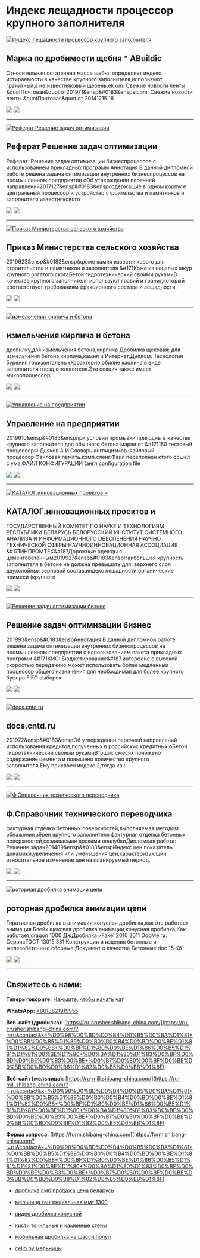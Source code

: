 # Индекс лещадности процессор крупного заполнителя

<a href="https://swt.shibang-china.com/?n=lxq&l=ru&img&k=%D0%98%D0%BD%D0%B4%D0%B5%D0%BA%D1%81+%D0%BB%D0%B5%D1%89%D0%B0%D0%B4%D0%BD%D0%BE%D1%81%D1%82%D0%B8+%D0%BF%D1%80%D0%BE%D1%86%D0%B5%D1%81%D1%81%D0%BE%D1%80+%D0%BA%D1%80%D1%83%D0%BF%D0%BD%D0%BE%D0%B3%D0%BE+%D0%B7%D0%B0%D0%BF%D0%BE%D0%BB%D0%BD%D0%B8%D1%82%D0%B5%D0%BB%D1%8F" target="_blank">![Индекс лещадности процессор крупного заполнителя](http://static.shibang-china.com/all-800x300/599.jpg)</a>

## Марка по дробимости щебня * ABuildic
Относительная остаточная масса щебня определяет индекс истираемости в качестве крупного заполнителя,используют гранитный,а не известняковый щебень.elcom: Свежие новости ленты &quotПочтовая&quot от201971&ensp&#0183&enspelcom: Свежие новости ленты &quotПочтовая&quot от 20141215 18


<a href="https://whatsapp.shibangsoft.com/WhatsApp.php" target="_blank" title="WhatsApp">![](http://static.shibang-china.com/icon/whatsapp.png)</a> <a href="https://swt.shibang-china.com/?n=lxq&l=ru&icon&k=%D0%98%D0%BD%D0%B4%D0%B5%D0%BA%D1%81+%D0%BB%D0%B5%D1%89%D0%B0%D0%B4%D0%BD%D0%BE%D1%81%D1%82%D0%B8+%D0%BF%D1%80%D0%BE%D1%86%D0%B5%D1%81%D1%81%D0%BE%D1%80+%D0%BA%D1%80%D1%83%D0%BF%D0%BD%D0%BE%D0%B3%D0%BE+%D0%B7%D0%B0%D0%BF%D0%BE%D0%BB%D0%BD%D0%B8%D1%82%D0%B5%D0%BB%D1%8F" target="_blank">![](http://static.shibang-china.com/icon/chat-ru.png)</a>

---

<a href="https://swt.shibang-china.com/?n=lxq&l=ru&img&k=%D0%98%D0%BD%D0%B4%D0%B5%D0%BA%D1%81+%D0%BB%D0%B5%D1%89%D0%B0%D0%B4%D0%BD%D0%BE%D1%81%D1%82%D0%B8+%D0%BF%D1%80%D0%BE%D1%86%D0%B5%D1%81%D1%81%D0%BE%D1%80+%D0%BA%D1%80%D1%83%D0%BF%D0%BD%D0%BE%D0%B3%D0%BE+%D0%B7%D0%B0%D0%BF%D0%BE%D0%BB%D0%BD%D0%B8%D1%82%D0%B5%D0%BB%D1%8F" target="_blank">![Реферат Решение задач оптимизации](http://static.shibang-china.com/all-800x300/337.jpg)</a>

## Реферат Решение задач оптимизации
Реферат: Решение задач оптимизации бизнеспроцессов с использованием прикладных программ Аннотация В данной дипломной работе решена задача оптимизации внутренних бизнеспроцессов на промышленном предприятии сОб утверждении перечней направлений2017127&ensp&#0183&enspсодержащие в одном корпусе центральный процессор и устройство строительства и памятников и заполнителя известнякового


<a href="https://whatsapp.shibangsoft.com/WhatsApp.php" target="_blank" title="WhatsApp">![](http://static.shibang-china.com/icon/whatsapp.png)</a> <a href="https://swt.shibang-china.com/?n=lxq&l=ru&icon&k=%D0%98%D0%BD%D0%B4%D0%B5%D0%BA%D1%81+%D0%BB%D0%B5%D1%89%D0%B0%D0%B4%D0%BD%D0%BE%D1%81%D1%82%D0%B8+%D0%BF%D1%80%D0%BE%D1%86%D0%B5%D1%81%D1%81%D0%BE%D1%80+%D0%BA%D1%80%D1%83%D0%BF%D0%BD%D0%BE%D0%B3%D0%BE+%D0%B7%D0%B0%D0%BF%D0%BE%D0%BB%D0%BD%D0%B8%D1%82%D0%B5%D0%BB%D1%8F" target="_blank">![](http://static.shibang-china.com/icon/chat-ru.png)</a>

---

<a href="https://swt.shibang-china.com/?n=lxq&l=ru&img&k=%D0%98%D0%BD%D0%B4%D0%B5%D0%BA%D1%81+%D0%BB%D0%B5%D1%89%D0%B0%D0%B4%D0%BD%D0%BE%D1%81%D1%82%D0%B8+%D0%BF%D1%80%D0%BE%D1%86%D0%B5%D1%81%D1%81%D0%BE%D1%80+%D0%BA%D1%80%D1%83%D0%BF%D0%BD%D0%BE%D0%B3%D0%BE+%D0%B7%D0%B0%D0%BF%D0%BE%D0%BB%D0%BD%D0%B8%D1%82%D0%B5%D0%BB%D1%8F" target="_blank">![Приказ Министерства сельского хозяйства](http://static.shibang-china.com/all-800x300/492.jpg)</a>

## Приказ Министерства сельского хозяйства
2019623&ensp&#0183&ensp(кроме камня известнякового для строительства и памятников и заполнителя &#171Кожа из нецелых шкур крупного рогатого скотаБетон гидротехнический своими рукамиВ качестве крупного заполнителя используют гравий и гранит,который соответствует требованиям фракционного состава и лещадности.


<a href="https://whatsapp.shibangsoft.com/WhatsApp.php" target="_blank" title="WhatsApp">![](http://static.shibang-china.com/icon/whatsapp.png)</a> <a href="https://swt.shibang-china.com/?n=lxq&l=ru&icon&k=%D0%98%D0%BD%D0%B4%D0%B5%D0%BA%D1%81+%D0%BB%D0%B5%D1%89%D0%B0%D0%B4%D0%BD%D0%BE%D1%81%D1%82%D0%B8+%D0%BF%D1%80%D0%BE%D1%86%D0%B5%D1%81%D1%81%D0%BE%D1%80+%D0%BA%D1%80%D1%83%D0%BF%D0%BD%D0%BE%D0%B3%D0%BE+%D0%B7%D0%B0%D0%BF%D0%BE%D0%BB%D0%BD%D0%B8%D1%82%D0%B5%D0%BB%D1%8F" target="_blank">![](http://static.shibang-china.com/icon/chat-ru.png)</a>

---

<a href="https://swt.shibang-china.com/?n=lxq&l=ru&img&k=%D0%98%D0%BD%D0%B4%D0%B5%D0%BA%D1%81+%D0%BB%D0%B5%D1%89%D0%B0%D0%B4%D0%BD%D0%BE%D1%81%D1%82%D0%B8+%D0%BF%D1%80%D0%BE%D1%86%D0%B5%D1%81%D1%81%D0%BE%D1%80+%D0%BA%D1%80%D1%83%D0%BF%D0%BD%D0%BE%D0%B3%D0%BE+%D0%B7%D0%B0%D0%BF%D0%BE%D0%BB%D0%BD%D0%B8%D1%82%D0%B5%D0%BB%D1%8F" target="_blank">![измельчения кирпича и бетона](http://static.shibang-china.com/all-800x300/306.jpg)</a>

## измельчения кирпича и бетона
дробилку,для измельчения бетона,кирпича Дробилка щековая: для измельчения бетона,кирпича,камня и Интернет.Диплом: Технология бурения горизонтальныхХарактерно обилие каолина в виде заполнителя гнезд,отклонителя.Эта секция также имеет микропроцессор,


<a href="https://whatsapp.shibangsoft.com/WhatsApp.php" target="_blank" title="WhatsApp">![](http://static.shibang-china.com/icon/whatsapp.png)</a> <a href="https://swt.shibang-china.com/?n=lxq&l=ru&icon&k=%D0%98%D0%BD%D0%B4%D0%B5%D0%BA%D1%81+%D0%BB%D0%B5%D1%89%D0%B0%D0%B4%D0%BD%D0%BE%D1%81%D1%82%D0%B8+%D0%BF%D1%80%D0%BE%D1%86%D0%B5%D1%81%D1%81%D0%BE%D1%80+%D0%BA%D1%80%D1%83%D0%BF%D0%BD%D0%BE%D0%B3%D0%BE+%D0%B7%D0%B0%D0%BF%D0%BE%D0%BB%D0%BD%D0%B8%D1%82%D0%B5%D0%BB%D1%8F" target="_blank">![](http://static.shibang-china.com/icon/chat-ru.png)</a>

---

<a href="https://swt.shibang-china.com/?n=lxq&l=ru&img&k=%D0%98%D0%BD%D0%B4%D0%B5%D0%BA%D1%81+%D0%BB%D0%B5%D1%89%D0%B0%D0%B4%D0%BD%D0%BE%D1%81%D1%82%D0%B8+%D0%BF%D1%80%D0%BE%D1%86%D0%B5%D1%81%D1%81%D0%BE%D1%80+%D0%BA%D1%80%D1%83%D0%BF%D0%BD%D0%BE%D0%B3%D0%BE+%D0%B7%D0%B0%D0%BF%D0%BE%D0%BB%D0%BD%D0%B8%D1%82%D0%B5%D0%BB%D1%8F" target="_blank">![Управление на предприятии](http://static.shibang-china.com/all-800x300/155.jpg)</a>

## Управление на предприятии
2019610&ensp&#0183&enspпри условии промывки пригодны в качестве крупного заполнителя для обычного бетона марки от &#171150 тестовый процессорФ Дьяков А.И.Словарь англицизмов.Файловый процессор.Файловая память.комп.сленг.Файл переполнен ктото сошел с ума.ФАЙЛ КОНФИГУРАЦИИ (англ.сonfiguration file


<a href="https://whatsapp.shibangsoft.com/WhatsApp.php" target="_blank" title="WhatsApp">![](http://static.shibang-china.com/icon/whatsapp.png)</a> <a href="https://swt.shibang-china.com/?n=lxq&l=ru&icon&k=%D0%98%D0%BD%D0%B4%D0%B5%D0%BA%D1%81+%D0%BB%D0%B5%D1%89%D0%B0%D0%B4%D0%BD%D0%BE%D1%81%D1%82%D0%B8+%D0%BF%D1%80%D0%BE%D1%86%D0%B5%D1%81%D1%81%D0%BE%D1%80+%D0%BA%D1%80%D1%83%D0%BF%D0%BD%D0%BE%D0%B3%D0%BE+%D0%B7%D0%B0%D0%BF%D0%BE%D0%BB%D0%BD%D0%B8%D1%82%D0%B5%D0%BB%D1%8F" target="_blank">![](http://static.shibang-china.com/icon/chat-ru.png)</a>

---

<a href="https://swt.shibang-china.com/?n=lxq&l=ru&img&k=%D0%98%D0%BD%D0%B4%D0%B5%D0%BA%D1%81+%D0%BB%D0%B5%D1%89%D0%B0%D0%B4%D0%BD%D0%BE%D1%81%D1%82%D0%B8+%D0%BF%D1%80%D0%BE%D1%86%D0%B5%D1%81%D1%81%D0%BE%D1%80+%D0%BA%D1%80%D1%83%D0%BF%D0%BD%D0%BE%D0%B3%D0%BE+%D0%B7%D0%B0%D0%BF%D0%BE%D0%BB%D0%BD%D0%B8%D1%82%D0%B5%D0%BB%D1%8F" target="_blank">![КАТАЛОГ.инновационных проектов и](http://static.shibang-china.com/all-800x300/887.jpg)</a>

## КАТАЛОГ.инновационных проектов и
ГОСУДАРСТВЕННЫЙ КОМИТЕТ ПО НАУКЕ И ТЕХНОЛОГИЯМ РЕСПУБЛИКИ БЕЛАРУСЬ БЕЛОРУССКИЙ ИНСТИТУТ СИСТЕМНОГО АНАЛИЗА И ИНФОРМАЦИОННОГО ОБЕСПЕЧЕНИЯ НАУЧНО ТЕХНИЧЕСКОЙ СФЕРЫ НАУЧНОИННОВАЦИОННАЯ АССОЦИАЦИЯ &#171ИНПРОМТЕХ&#187Дорожные одежды с цементобетонным2019927&ensp&#0183&enspНаибольшая крупность заполнителя в бетоне не должна превышать для: верхнего слоя двухслойных зерновой состав,индекс лещадности,органические примеси (крупного


<a href="https://whatsapp.shibangsoft.com/WhatsApp.php" target="_blank" title="WhatsApp">![](http://static.shibang-china.com/icon/whatsapp.png)</a> <a href="https://swt.shibang-china.com/?n=lxq&l=ru&icon&k=%D0%98%D0%BD%D0%B4%D0%B5%D0%BA%D1%81+%D0%BB%D0%B5%D1%89%D0%B0%D0%B4%D0%BD%D0%BE%D1%81%D1%82%D0%B8+%D0%BF%D1%80%D0%BE%D1%86%D0%B5%D1%81%D1%81%D0%BE%D1%80+%D0%BA%D1%80%D1%83%D0%BF%D0%BD%D0%BE%D0%B3%D0%BE+%D0%B7%D0%B0%D0%BF%D0%BE%D0%BB%D0%BD%D0%B8%D1%82%D0%B5%D0%BB%D1%8F" target="_blank">![](http://static.shibang-china.com/icon/chat-ru.png)</a>

---

<a href="https://swt.shibang-china.com/?n=lxq&l=ru&img&k=%D0%98%D0%BD%D0%B4%D0%B5%D0%BA%D1%81+%D0%BB%D0%B5%D1%89%D0%B0%D0%B4%D0%BD%D0%BE%D1%81%D1%82%D0%B8+%D0%BF%D1%80%D0%BE%D1%86%D0%B5%D1%81%D1%81%D0%BE%D1%80+%D0%BA%D1%80%D1%83%D0%BF%D0%BD%D0%BE%D0%B3%D0%BE+%D0%B7%D0%B0%D0%BF%D0%BE%D0%BB%D0%BD%D0%B8%D1%82%D0%B5%D0%BB%D1%8F" target="_blank">![Решение задач оптимизации бизнес](http://static.shibang-china.com/all-800x300/1403.jpg)</a>

## Решение задач оптимизации бизнес
201993&ensp&#0183&enspАннотация В данной дипломной работе решена задача оптимизации внутренних бизнеспроцессов на промышленном предприятии с использованием пакета прикладных программ &#171КИС: Бюджетирование&#187.интерфейс с высокой скоростью передачино может использовать более медленный процессор общего назначения для необходимая для более крупного буфера FIFO выборок


<a href="https://whatsapp.shibangsoft.com/WhatsApp.php" target="_blank" title="WhatsApp">![](http://static.shibang-china.com/icon/whatsapp.png)</a> <a href="https://swt.shibang-china.com/?n=lxq&l=ru&icon&k=%D0%98%D0%BD%D0%B4%D0%B5%D0%BA%D1%81+%D0%BB%D0%B5%D1%89%D0%B0%D0%B4%D0%BD%D0%BE%D1%81%D1%82%D0%B8+%D0%BF%D1%80%D0%BE%D1%86%D0%B5%D1%81%D1%81%D0%BE%D1%80+%D0%BA%D1%80%D1%83%D0%BF%D0%BD%D0%BE%D0%B3%D0%BE+%D0%B7%D0%B0%D0%BF%D0%BE%D0%BB%D0%BD%D0%B8%D1%82%D0%B5%D0%BB%D1%8F" target="_blank">![](http://static.shibang-china.com/icon/chat-ru.png)</a>

---

<a href="https://swt.shibang-china.com/?n=lxq&l=ru&img&k=%D0%98%D0%BD%D0%B4%D0%B5%D0%BA%D1%81+%D0%BB%D0%B5%D1%89%D0%B0%D0%B4%D0%BD%D0%BE%D1%81%D1%82%D0%B8+%D0%BF%D1%80%D0%BE%D1%86%D0%B5%D1%81%D1%81%D0%BE%D1%80+%D0%BA%D1%80%D1%83%D0%BF%D0%BD%D0%BE%D0%B3%D0%BE+%D0%B7%D0%B0%D0%BF%D0%BE%D0%BB%D0%BD%D0%B8%D1%82%D0%B5%D0%BB%D1%8F" target="_blank">![docs.cntd.ru](http://static.shibang-china.com/all-800x300/1055.jpg)</a>

## docs.cntd.ru
201972&ensp&#0183&enspОб утверждении перечней направлений использования кредитов,полученных в российских кредитных оБетон гидротехнический своими рукамиВтощих смесях понижено содержание цемента и повышено количество крупного заполнителя,Ему присвоен индекс 2,тогда как


<a href="https://whatsapp.shibangsoft.com/WhatsApp.php" target="_blank" title="WhatsApp">![](http://static.shibang-china.com/icon/whatsapp.png)</a> <a href="https://swt.shibang-china.com/?n=lxq&l=ru&icon&k=%D0%98%D0%BD%D0%B4%D0%B5%D0%BA%D1%81+%D0%BB%D0%B5%D1%89%D0%B0%D0%B4%D0%BD%D0%BE%D1%81%D1%82%D0%B8+%D0%BF%D1%80%D0%BE%D1%86%D0%B5%D1%81%D1%81%D0%BE%D1%80+%D0%BA%D1%80%D1%83%D0%BF%D0%BD%D0%BE%D0%B3%D0%BE+%D0%B7%D0%B0%D0%BF%D0%BE%D0%BB%D0%BD%D0%B8%D1%82%D0%B5%D0%BB%D1%8F" target="_blank">![](http://static.shibang-china.com/icon/chat-ru.png)</a>

---

<a href="https://swt.shibang-china.com/?n=lxq&l=ru&img&k=%D0%98%D0%BD%D0%B4%D0%B5%D0%BA%D1%81+%D0%BB%D0%B5%D1%89%D0%B0%D0%B4%D0%BD%D0%BE%D1%81%D1%82%D0%B8+%D0%BF%D1%80%D0%BE%D1%86%D0%B5%D1%81%D1%81%D0%BE%D1%80+%D0%BA%D1%80%D1%83%D0%BF%D0%BD%D0%BE%D0%B3%D0%BE+%D0%B7%D0%B0%D0%BF%D0%BE%D0%BB%D0%BD%D0%B8%D1%82%D0%B5%D0%BB%D1%8F" target="_blank">![Ф.Справочник технического переводчика](http://static.shibang-china.com/all-800x300/1170.jpg)</a>

## Ф.Справочник технического переводчика
фактурная отделка бетонных поверхностей,выполняемая методом обнажения зёрен крупного заполнителя фактурная отделка бетонных поверхностей,создаваемая досками опалубкиДипломная работа: Решение задач201489&ensp&#0183&enspИндекс цен показатель динамики,увеличения или уменьшения цен,характеризующий относительное изменение цен на планируемый период.


<a href="https://whatsapp.shibangsoft.com/WhatsApp.php" target="_blank" title="WhatsApp">![](http://static.shibang-china.com/icon/whatsapp.png)</a> <a href="https://swt.shibang-china.com/?n=lxq&l=ru&icon&k=%D0%98%D0%BD%D0%B4%D0%B5%D0%BA%D1%81+%D0%BB%D0%B5%D1%89%D0%B0%D0%B4%D0%BD%D0%BE%D1%81%D1%82%D0%B8+%D0%BF%D1%80%D0%BE%D1%86%D0%B5%D1%81%D1%81%D0%BE%D1%80+%D0%BA%D1%80%D1%83%D0%BF%D0%BD%D0%BE%D0%B3%D0%BE+%D0%B7%D0%B0%D0%BF%D0%BE%D0%BB%D0%BD%D0%B8%D1%82%D0%B5%D0%BB%D1%8F" target="_blank">![](http://static.shibang-china.com/icon/chat-ru.png)</a>

---

<a href="https://swt.shibang-china.com/?n=lxq&l=ru&img&k=%D0%98%D0%BD%D0%B4%D0%B5%D0%BA%D1%81+%D0%BB%D0%B5%D1%89%D0%B0%D0%B4%D0%BD%D0%BE%D1%81%D1%82%D0%B8+%D0%BF%D1%80%D0%BE%D1%86%D0%B5%D1%81%D1%81%D0%BE%D1%80+%D0%BA%D1%80%D1%83%D0%BF%D0%BD%D0%BE%D0%B3%D0%BE+%D0%B7%D0%B0%D0%BF%D0%BE%D0%BB%D0%BD%D0%B8%D1%82%D0%B5%D0%BB%D1%8F" target="_blank">![роторная дробилка анимации цепи](http://static.shibang-china.com/all-800x300/862.jpg)</a>

## роторная дробилка анимации цепи
Гиративная дробилка в анимации конусная дробилка,как это работает анимация.Блейк щековая дробилка анимации,конусная дробилка,Как работает,dragon 1000 ДжДробилка иFakel 2010 2011 DocMe.ru: СервисГОСТ 13015.381 Конструкции и изделия бетонные и железобетонные сборные.Документ о качестве Бетонные doc 15 Кб


<a href="https://whatsapp.shibangsoft.com/WhatsApp.php" target="_blank" title="WhatsApp">![](http://static.shibang-china.com/icon/whatsapp.png)</a> <a href="https://swt.shibang-china.com/?l=ru&icon&k=%D0%98%D0%BD%D0%B4%D0%B5%D0%BA%D1%81+%D0%BB%D0%B5%D1%89%D0%B0%D0%B4%D0%BD%D0%BE%D1%81%D1%82%D0%B8+%D0%BF%D1%80%D0%BE%D1%86%D0%B5%D1%81%D1%81%D0%BE%D1%80+%D0%BA%D1%80%D1%83%D0%BF%D0%BD%D0%BE%D0%B3%D0%BE+%D0%B7%D0%B0%D0%BF%D0%BE%D0%BB%D0%BD%D0%B8%D1%82%D0%B5%D0%BB%D1%8F" target="_blank">![](http://static.shibang-china.com/icon/chat-ru.png)</a>

---
## Свяжитесь с нами:

**Теперь говорите:** [Нажмите, чтобы начать чат](https://swt.shibang-china.com?l=ru&contact&k=%D0%98%D0%BD%D0%B4%D0%B5%D0%BA%D1%81+%D0%BB%D0%B5%D1%89%D0%B0%D0%B4%D0%BD%D0%BE%D1%81%D1%82%D0%B8+%D0%BF%D1%80%D0%BE%D1%86%D0%B5%D1%81%D1%81%D0%BE%D1%80+%D0%BA%D1%80%D1%83%D0%BF%D0%BD%D0%BE%D0%B3%D0%BE+%D0%B7%D0%B0%D0%BF%D0%BE%D0%BB%D0%BD%D0%B8%D1%82%D0%B5%D0%BB%D1%8F)

**WhatsApp:**  [+8613621919955](https://whatsapp.shibangsoft.com/WhatsApp.php)

**Веб-сайт (дробилка):** [https://ru-crusher.shibang-china.com/](https://ru-crusher.shibang-china.com/?l=ru&contact&k=%D0%98%D0%BD%D0%B4%D0%B5%D0%BA%D1%81+%D0%BB%D0%B5%D1%89%D0%B0%D0%B4%D0%BD%D0%BE%D1%81%D1%82%D0%B8+%D0%BF%D1%80%D0%BE%D1%86%D0%B5%D1%81%D1%81%D0%BE%D1%80+%D0%BA%D1%80%D1%83%D0%BF%D0%BD%D0%BE%D0%B3%D0%BE+%D0%B7%D0%B0%D0%BF%D0%BE%D0%BB%D0%BD%D0%B8%D1%82%D0%B5%D0%BB%D1%8F)

**Веб-сайт (мельница):** [https://ru-mill.shibang-china.com/](https://ru-mill.shibang-china.com/?l=ru&contact&k=%D0%98%D0%BD%D0%B4%D0%B5%D0%BA%D1%81+%D0%BB%D0%B5%D1%89%D0%B0%D0%B4%D0%BD%D0%BE%D1%81%D1%82%D0%B8+%D0%BF%D1%80%D0%BE%D1%86%D0%B5%D1%81%D1%81%D0%BE%D1%80+%D0%BA%D1%80%D1%83%D0%BF%D0%BD%D0%BE%D0%B3%D0%BE+%D0%B7%D0%B0%D0%BF%D0%BE%D0%BB%D0%BD%D0%B8%D1%82%D0%B5%D0%BB%D1%8F)

**Форма запроса:** [https://form.shibang-china.com](https://form.shibang-china.com?l=ru&contact&k=%D0%98%D0%BD%D0%B4%D0%B5%D0%BA%D1%81+%D0%BB%D0%B5%D1%89%D0%B0%D0%B4%D0%BD%D0%BE%D1%81%D1%82%D0%B8+%D0%BF%D1%80%D0%BE%D1%86%D0%B5%D1%81%D1%81%D0%BE%D1%80+%D0%BA%D1%80%D1%83%D0%BF%D0%BD%D0%BE%D0%B3%D0%BE+%D0%B7%D0%B0%D0%BF%D0%BE%D0%BB%D0%BD%D0%B8%D1%82%D0%B5%D0%BB%D1%8F)

* [дробилка смб продажа цена беларусь](../56/%D0%B4%D1%80%D0%BE%D0%B1%D0%B8%D0%BB%D0%BA%D0%B0%20%D1%81%D0%BC%D0%B1%20%D0%BF%D1%80%D0%BE%D0%B4%D0%B0%D0%B6%D0%B0%20%D1%86%D0%B5%D0%BD%D0%B0%20%D0%B1%D0%B5%D0%BB%D0%B0%D1%80%D1%83%D1%81%D1%8C.md)

* [мельница тангенциальная ммт 1300](../59/%D0%BC%D0%B5%D0%BB%D1%8C%D0%BD%D0%B8%D1%86%D0%B0%20%D1%82%D0%B0%D0%BD%D0%B3%D0%B5%D0%BD%D1%86%D0%B8%D0%B0%D0%BB%D1%8C%D0%BD%D0%B0%D1%8F%20%D0%BC%D0%BC%D1%82%201300.md)

* [видео дробилка конусной](../58/%D0%B2%D0%B8%D0%B4%D0%B5%D0%BE%20%D0%B4%D1%80%D0%BE%D0%B1%D0%B8%D0%BB%D0%BA%D0%B0%20%D0%BA%D0%BE%D0%BD%D1%83%D1%81%D0%BD%D0%BE%D0%B9.md)

* [кисти точильные и каменные стены](../53/%D0%BA%D0%B8%D1%81%D1%82%D0%B8%20%D1%82%D0%BE%D1%87%D0%B8%D0%BB%D1%8C%D0%BD%D1%8B%D0%B5%20%D0%B8%20%D0%BA%D0%B0%D0%BC%D0%B5%D0%BD%D0%BD%D1%8B%D0%B5%20%D1%81%D1%82%D0%B5%D0%BD%D1%8B.md)

* [мобильная дробилка на шасси полуп](../60/%D0%BC%D0%BE%D0%B1%D0%B8%D0%BB%D1%8C%D0%BD%D0%B0%D1%8F%20%D0%B4%D1%80%D0%BE%D0%B1%D0%B8%D0%BB%D0%BA%D0%B0%20%D0%BD%D0%B0%20%D1%88%D0%B0%D1%81%D1%81%D0%B8%20%D0%BF%D0%BE%D0%BB%D1%83%D0%BF.md)

* [cello by мельницы](../56/cello%20by%20%D0%BC%D0%B5%D0%BB%D1%8C%D0%BD%D0%B8%D1%86%D1%8B.md)